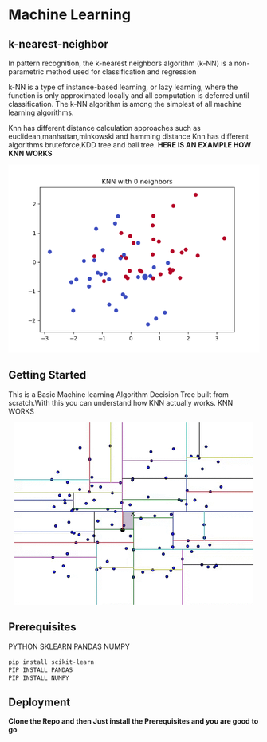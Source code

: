 # Machine Learning
## k-nearest-neighbor

In pattern recognition, the k-nearest neighbors algorithm (k-NN) is a non-parametric method used for classification and regression

k-NN is a type of instance-based learning, or lazy learning, where the function is only approximated locally and all computation is deferred until classification. The k-NN algorithm is among the simplest of all machine learning algorithms.

Knn has different distance calculation approaches such as euclidean,manhattan,minkowski and hamming distance
Knn has different algorithms bruteforce,KDD tree and ball tree.
**HERE IS AN EXAMPLE HOW KNN WORKS**


<p align="center">
  <img src="examples/knn_neigh.gif">
</p>

## Getting Started 

This is a Basic Machine learning Algorithm Decision Tree  built from scratch.With this you can understand how KNN actually works. KNN WORKS 

<p align="center">
  <img src="examples/kd.gif">
</p>

## Prerequisites

PYTHON
SKLEARN
PANDAS
NUMPY

```
pip install scikit-learn
PIP INSTALL PANDAS
PIP INSTALL NUMPY
```

## Deployment

**Clone the Repo and then Just install the Prerequisites and you are good to go**
